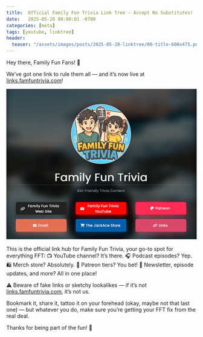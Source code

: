 ```yaml
---
title:  Official Family Fun Trivia Link Tree – Accept No Substitutes!
date:   2025-05-28 00:00:01 -0700
categories: [meta]
tags: [youtube, linktree]
header:
  teaser: "/assets/images/posts/2025-05-28-linktree/00-title-600x475.png"
---
```


Hey there, Family Fun Fans! 🎉

We’ve got one link to rule them all — and it’s now live at
[links.famfuntrivia.com](https://links.famfuntrivia.com)!

![](/assets/images/posts/2025-05-28-linktree/00-title-600x475.png)

This is the official link hub for Family Fun Trivia, your go-to spot for everything FFT:
📺 YouTube channel? It’s there.
🎧 Podcast episodes? Yep.
🛍️ Merch store? Absolutely.
💖 Patreon tiers? You bet!
💌 Newsletter, episode updates, and more? All in one place!

⚠️ Beware of fake links or sketchy lookalikes — if it’s not
[links.famfuntrivia.com](https://links.famfuntrivia.com), it’s not us.

Bookmark it, share it, tattoo it on your forehead (okay, maybe not that last one) — but whatever you do, make sure you’re getting your FFT fix from the real deal.

Thanks for being part of the fun! 💫